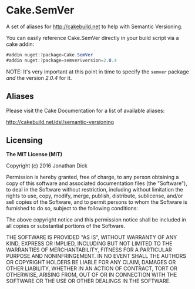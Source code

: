 # Cake.SemVer
A set of aliases for http://cakebuild.net to help with Semantic Versioning.


You can easily reference Cake.SemVer directly in your build script via a cake addin:

```csharp
#addin nuget:?package=Cake.SemVer
#addin nuget:?package=semver&version=2.0.4
```

NOTE: It's very important at this point in time to specify the `semver` package *and* the version _2.0.4_ for it.


## Aliases

Please visit the Cake Documentation for a list of available aliases:

http://cakebuild.net/dsl/semantic-versioning


## Licensing
**The MIT License (MIT)**

Copyright (c) 2016 Jonathan Dick

Permission is hereby granted, free of charge, to any person obtaining a copy of this software and associated documentation files (the "Software"), to deal in the Software without restriction, including without limitation the rights to use, copy, modify, merge, publish, distribute, sublicense, and/or sell copies of the Software, and to permit persons to whom the Software is furnished to do so, subject to the following conditions:

The above copyright notice and this permission notice shall be included in all copies or substantial portions of the Software.

THE SOFTWARE IS PROVIDED "AS IS", WITHOUT WARRANTY OF ANY KIND, EXPRESS OR IMPLIED, INCLUDING BUT NOT LIMITED TO THE WARRANTIES OF MERCHANTABILITY, FITNESS FOR A PARTICULAR PURPOSE AND NONINFRINGEMENT. IN NO EVENT SHALL THE AUTHORS OR COPYRIGHT HOLDERS BE LIABLE FOR ANY CLAIM, DAMAGES OR OTHER LIABILITY, WHETHER IN AN ACTION OF CONTRACT, TORT OR OTHERWISE, ARISING FROM, OUT OF OR IN CONNECTION WITH THE SOFTWARE OR THE USE OR OTHER DEALINGS IN THE SOFTWARE.

